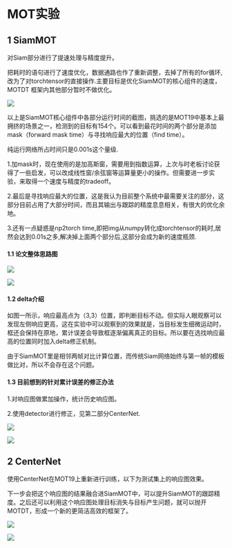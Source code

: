 # MOT实验

## 1 SiamMOT

对Siam部分进行了提速处理与精度提升。

把耗时的语句进行了速度优化，数据通路也作了重新调整，去掉了所有的for循环,改为了对torchtensor的直接操作.主要目标是优化SiamMOT的核心组件的速度，MOTDT 框架内其他部分暂时不做优化。

![](./1.png)

以上是SiamMOT核心组件中各部分运行时间的截图，挑选的是MOT19中基本上最拥挤的场景之一，检测到的目标有154个。可以看到最花时间的两个部分是添加mask（forward mask time）与寻找响应最大的位置（find time）。

纯运行网络所占时间只是0.001s这个量级.

1.加mask时，现在使用的是加高斯窗，需要用到指数运算，上次与时老板讨论获得了一些启发，可以改成线性窗/余弦窗等运算量更小的操作。但需要进一步实验，来取得一个速度与精度的tradeoff。

2.最后是寻找响应最大的位置，这是我认为目前整个系统中最需要关注的部分，这部分目前占用了大部分时间，而且其输出与跟踪的精度息息相关，有很大的优化余地。

3.还有一点疑惑是np2torch time,即把img从numpy转化成torchtensor的耗时,居然会达到0.01s之多,解决掉上面两个部分后,这部分会成为新的速度瓶颈.



#### 1.1 论文整体思路图

![](./4.png)

![](./note13_1.png)

#### 1.2 delta介绍

如图一所示，响应最高点为（3,3）位置，即判断目标不动。但实际人眼观察可以发现左侧响应更高，这在实验中可以观察到的效果就是，当目标发生细微运动时，框还会保持在原地，累计误差会导致框逐渐偏离真正的目标。所以要在选找响应最高的位置同时加入delta修正机制。

由于SiamMOT里是相邻两帧对比计算位置，而传统Siam网络始终与第一帧的模板做比对，所以不会存在这个问题。

#### 1.3 目前想到的针对累计误差的修正办法

1.对响应图做累加操作，统计历史响应图。

2.使用detector进行修正，见第二部分CenterNet.

![](./00011_13iz.jpg)

![](./00011_14iz.jpg)



## 2 CenterNet

使用CenterNet在MOT19上重新进行训练，以下为测试集上的响应图效果。

下一步会把这个响应图的结果融合进SiamMOT中，可以提升SiamMOT的跟踪精度。之后还可以利用这个响应图处理目标消失与目标产生问题，就可以抛开MOTDT，形成一个新的更简洁高效的框架了。

![](./000025.jpg)

![](./Figure_5.png)

